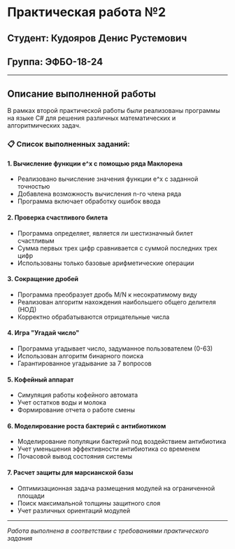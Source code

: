 # Практическая работа №2

## Студент: Кудояров Денис Рустемович
## Группа: ЭФБО-18-24

---

## Описание выполненной работы

В рамках второй практической работы были реализованы программы на языке C# для решения различных математических и алгоритмических задач.

### 📋 Список выполненных заданий:

#### 1. **Вычисление функции e^x с помощью ряда Маклорена**
- Реализовано вычисление значения функции e^x с заданной точностью
- Добавлена возможность вычисления n-го члена ряда
- Программа включает обработку ошибок ввода

#### 2. **Проверка счастливого билета**
- Программа определяет, является ли шестизначный билет счастливым
- Сумма первых трех цифр сравнивается с суммой последних трех цифр
- Использованы только базовые арифметические операции

#### 3. **Сокращение дробей**
- Программа преобразует дробь M/N к несократимому виду
- Реализован алгоритм нахождения наибольшего общего делителя (НОД)
- Корректно обрабатываются отрицательные числа

#### 4. **Игра "Угадай число"**
- Программа угадывает число, задуманное пользователем (0-63)
- Использован алгоритм бинарного поиска
- Гарантированное угадывание за 7 вопросов

#### 5. **Кофейный аппарат**
- Симуляция работы кофейного автомата
- Учет остатков воды и молока
- Формирование отчета о работе смены

#### 6. **Моделирование роста бактерий с антибиотиком**
- Моделирование популяции бактерий под воздействием антибиотика
- Учет уменьшения эффективности антибиотика со временем
- Почасовой вывод состояния системы

#### 7. **Расчет защиты для марсианской базы**
- Оптимизационная задача размещения модулей на ограниченной площади
- Поиск максимальной толщины защитного слоя
- Учет различных ориентаций модулей


---

*Работа выполнена в соответствии с требованиями практического задания*
